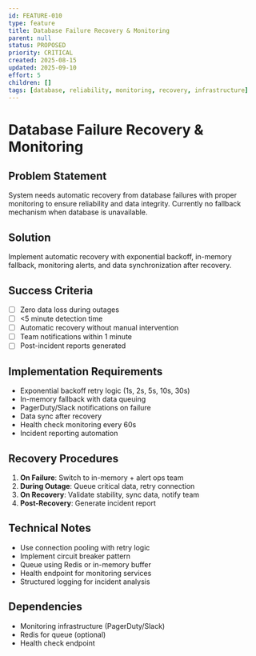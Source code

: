 ```yaml
---
id: FEATURE-010
type: feature
title: Database Failure Recovery & Monitoring
parent: null
status: PROPOSED
priority: CRITICAL
created: 2025-08-15
updated: 2025-09-10
effort: 5
children: []
tags: [database, reliability, monitoring, recovery, infrastructure]
---
```


# Database Failure Recovery & Monitoring

## Problem Statement
System needs automatic recovery from database failures with proper monitoring to ensure reliability and data integrity. Currently no fallback mechanism when database is unavailable.

## Solution
Implement automatic recovery with exponential backoff, in-memory fallback, monitoring alerts, and data synchronization after recovery.

## Success Criteria
- [ ] Zero data loss during outages
- [ ] <5 minute detection time
- [ ] Automatic recovery without manual intervention
- [ ] Team notifications within 1 minute
- [ ] Post-incident reports generated

## Implementation Requirements
- Exponential backoff retry logic (1s, 2s, 5s, 10s, 30s)
- In-memory fallback with data queuing
- PagerDuty/Slack notifications on failure
- Data sync after recovery
- Health check monitoring every 60s
- Incident reporting automation

## Recovery Procedures
1. **On Failure**: Switch to in-memory + alert ops team
2. **During Outage**: Queue critical data, retry connection
3. **On Recovery**: Validate stability, sync data, notify team
4. **Post-Recovery**: Generate incident report

## Technical Notes
- Use connection pooling with retry logic
- Implement circuit breaker pattern
- Queue using Redis or in-memory buffer
- Health endpoint for monitoring services
- Structured logging for incident analysis

## Dependencies
- Monitoring infrastructure (PagerDuty/Slack)
- Redis for queue (optional)
- Health check endpoint